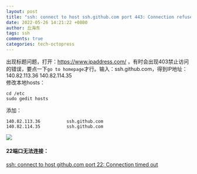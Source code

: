 ```yaml
---
layout: post
title: "ssh: connect to host ssh.github.com port 443: Connection refused"
date: 2022-05-26 14:21:22 +0800
author: 丘海东 
tags: ssh
comments: true
categories: tech-octopress
---
```

出现标题问题，打开：https://www.ipaddress.com/ ，有时会出现403禁止访问的错误，要点一下`go to homepage`才行。输入：ssh.github.com，得到IP地址：140.82.113.36  140.82.114.35  
修改本地hosts：  
```
cd /etc
sudo gedit hosts
```
添加：  
```
140.82.113.36          ssh.github.com
140.82.114.35          ssh.github.com
```
![](http://r.photo.store.qq.com/psc?/V53xBhKC4JFvE03uTNAL1QWxNF3K6JJT/bqQfVz5yrrGYSXMvKr.cqWdkQXFWB88lLNe9b.pKPd.bOkeCQ1XnXqIwv6SR2DItDkSBuzvyRWfXmXV4k8yccpRrk38TrDNSADQdQqoUnfE!/r)

#### 22端口无法连接：
[ssh: connect to host github.com port 22: Connection timed out](https://qiuhaidong.github.io/blog/2022/04/23/ssh-connect-to-host-github-dot-com-port-22-connection-timed-out/)
